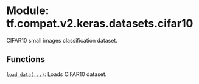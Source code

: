 <div itemscope itemtype="http://developers.google.com/ReferenceObject">
<meta itemprop="name" content="tf.compat.v2.keras.datasets.cifar10" />
<meta itemprop="path" content="Stable" />
</div>

# Module: tf.compat.v2.keras.datasets.cifar10

CIFAR10 small images classification dataset.

<!-- Placeholder for "Used in" -->


## Functions

[`load_data(...)`](../../../../../tf/keras/datasets/cifar10/load_data.md): Loads CIFAR10 dataset.

